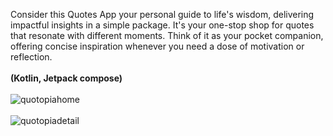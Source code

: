 Consider this Quotes App your personal guide to life's wisdom, delivering impactful insights in a simple package. It's your one-stop shop for quotes that resonate with different moments. Think of it as your pocket companion, offering concise inspiration whenever you need a dose of motivation or reflection.
<br><br><B>
(Kotlin, Jetpack compose)</B><br><br>
![quotopiahome](https://github.com/Swapnil-J-Patil/QuotesApp/assets/129786110/016b6a71-bedf-4188-9e6f-6da07a794b70)
<br><br>
![quotopiadetail](https://github.com/Swapnil-J-Patil/QuotesApp/assets/129786110/39f69954-2d22-403f-b521-09ad2ad96a8d)

